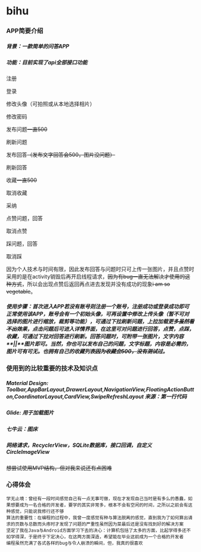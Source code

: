 # bihu #

### APP简要介绍 ###

##### 背景：一款简单的问答APP

##### 功能：目前实现了api全部接口功能
注册

登录

修改头像（可拍照或从本地选择相片）

修改密码

发布问题~~一直500~~

刷新问题

发布回答~~（发布文字回答会500，图片没问题）~~

刷新回答

收藏~~一直500~~

取消收藏

采纳

点赞问题，回答

取消点赞

踩问题，回答

取消踩

因为个人技术与时间有限，因此发布回答与问题时只可上传一张图片，并且点赞时采用的是在activity销毁后再开启线程请求，~~因为有bug一直无法解决才使用的这种方式~~，所以会出现点赞后返回再点进去发现并没有成功的现象~~i am so vegetable~~。

##### 使用步骤：首次进入APP若没有账号则注册一个账号，注册成功或登录成功即可正常使用该APP，账号会有一个初始头像，可再设置中修改上传头像（暂不可对选择的图片进行缩放，裁剪等功能），可通过下拉刷新问题，上拉加载更多~~虽然看不出效果~~，点击问题后可进入详情界面，在这里可对问题进行回答，点赞，点踩，收藏，可通过下拉对回答进行刷新。回答问题时，可附带一张图片，文字内容**||**图片即可。当然，你也可以发布自己的问题，文字标题，内容是必需的，图片可有可无。也拥有自己的收藏列表~~因为收藏会500，没有测试过~~。

### 使用到的比较重要的技术及知识点 ###

##### Material Design: Toolbar,AppBarLayout,DrawerLayout,NavigationView,FloatingActionButton,CoordinatorLayout,CardView,SwipeRefreshLayout 来源：第一行代码

##### Glide: 用于加载图片

##### 七牛云：图床

##### 网络请求，RecyclerView，SQLite数据库，接口回调，自定义CircleImageView 

~~想尝试使用MVP结构，但对我来说还有点困难~~

### 心得体会 ###
    学无止境：曾经有一段时间感觉自己有一点无事可做，现在才发现自己当时是有多么的愚蠢，如果想要成为一名合格的开发者，要学的其实非常多，根本不会有空闲的时间，之所以之前会有这种感觉，只能说我修行还不够
    算法的重要性：在编程的过程中，我曾一度感觉有种与算法脱离的感觉，直到我为了如何算出请求的页数与总数而头疼时才发现了问题的严重性虽然因为菜最后还是没有找到好的解决方案
    坚定了我在Java与Android方面学习下去的决心：计算机包括了太多的方面，比起学得多还不如学得深，于是终于下定决心，在这两方面深造，希望能在毕业这前成为一个合格的开发者
    编程虽然充满了各式各样的bug与令人崩溃的瞬间，但，我真的很喜欢

